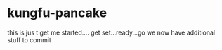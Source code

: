 # kungfu-pancake
this is jus t get me started.... get set...ready...go
we now have additional stuff to commit
